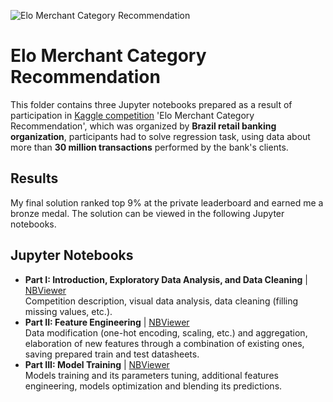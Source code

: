 ![Elo Merchant Category Recommendation](https://github.com/adrofa/profile/raw/master/jupyter_notebooks/elo/header.png)
# Elo Merchant Category Recommendation
This folder contains three Jupyter notebooks prepared as a result of participation in [Kaggle competition](https://www.kaggle.com/c/elo-merchant-category-recommendation) 'Elo Merchant Category Recommendation', which was organized by **Brazil retail banking organization**, participants had to solve regression task, using data about more than **30 million transactions** performed by the bank's clients.
 
## Results
My final solution ranked top 9% at the private leaderboard and earned me a bronze medal. The solution can be viewed in the following Jupyter notebooks.

## Jupyter Notebooks
- **Part I: Introduction, Exploratory Data Analysis, and Data Cleaning** | [NBViewer](https://nbviewer.jupyter.org/github/adrofa/profile/blob/master/jupyter_notebooks/elo/Elo_Report_1_EDA.ipynb)
     <br/>Competition description, visual data analysis, data cleaning (filling missing values, etc.).
- **Part II: Feature Engineering** | [NBViewer](https://nbviewer.jupyter.org/github/adrofa/profile/blob/master/jupyter_notebooks/elo/Elo_Report_2_FE.ipynb)
     <br/>Data modification (one-hot encoding, scaling, etc.) and aggregation, elaboration of new features through a combination of existing ones, saving prepared train and test datasheets.
- **Part III: Model Training** | [NBViewer](https://nbviewer.jupyter.org/github/adrofa/profile/blob/master/jupyter_notebooks/elo/Elo_Report_3_Training.ipynb)
     <br/>Models training and its parameters tuning, additional features engineering, models optimization and blending its predictions.
